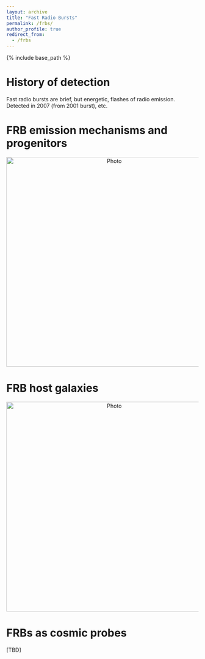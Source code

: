 ```yaml
---
layout: archive
title: "Fast Radio Bursts"
permalink: /frbs/
author_profile: true
redirect_from:
  - /frbs
---
```


{% include base_path %}

# History of detection
 
Fast radio bursts are brief, but energetic, flashes of radio emission. Detected in 2007 (from 2001 burst), etc.

# FRB emission mechanisms and progenitors

<p align="center">
  <img src="https://keheintz.github.io/files/FRBmagnetar.png?raw=true" alt="Photo" style="width: 550px;"/>
</p>

# FRB host galaxies

<p align="center">
  <img src="https://keheintz.github.io/files/inanearbygal.jpg?raw=true" alt="Photo" style="width: 550px;"/>
</p>

# FRBs as cosmic probes 


[TBD]

